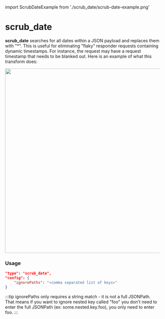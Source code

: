 import ScrubDateExample from './scrub_date/scrub-date-example.png'

# scrub_date

**scrub_date** searches for all dates within a JSON payload and replaces them with "*". This is useful for eliminating "flaky" responder requests containing dynamic timestamps. For instance, the request may have a request timestamp that needs to be blanked out. Here is an example of what this transform does:

<img src={ScrubDateExample} width="600"/>


### Usage

```json
"type": "scrub_date",
"config": {
    "ignorePaths": "<comma separated list of keys>"
}
```

:::tip
ignorePaths only requires a string match - it is not a full JSONPath. That means if you want to ignore nested key called "foo" you don't need to enter the full JSONPath (ex: some.nested.key.foo), you only need to enter foo.
:::
